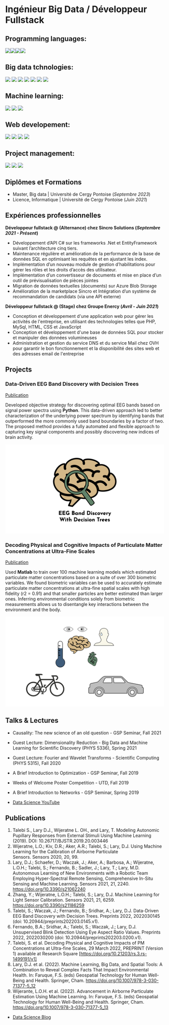 # Ingénieur Big Data / Développeur Fullstack

## Programming languages:

<img src="https://cdn.jsdelivr.net/gh/devicons/devicon/icons/python/python-original.svg" width="75"/><img src="https://cdn.jsdelivr.net/gh/devicons/devicon/icons/csharp/csharp-original.svg" width="75"/><img src="https://cdn.jsdelivr.net/gh/devicons/devicon/icons/java/java-original.svg" width="75"/><img src="https://cdn.jsdelivr.net/gh/devicons/devicon/icons/typescript/typescript-original.svg" width="60"/>

## Big data tchnologies:

<img src="https://cdn.icon-icons.com/icons2/2699/PNG/512/apache_spark_logo_icon_170561.png" width="100"/> <img src="https://cdn.icon-icons.com/icons2/2699/PNG/512/apache_hadoop_logo_icon_169586.png" width="75"/> <img src="https://cdn.icon-icons.com/icons2/627/PNG/512/sql-file-rounded-rectangular-outlined-interface-symbol_icon-icons.com_57503.png" width="75"/> <img src="https://cdn.icon-icons.com/icons2/2415/PNG/512/mongodb_original_wordmark_logo_icon_146425.png" width="75"/> <img src="https://cdn.icon-icons.com/icons2/2699/PNG/512/apache_hive_logo_icon_167868.png" width="100"/> <img src="https://cdn.icon-icons.com/icons2/2699/PNG/512/talend_logo_icon_170648.png" width="100"/> <img src="https://cdn.icon-icons.com/icons2/2699/PNG/512/microsoft_azure_logo_icon_168977.png" width="100"/>

## Machine learning:

<img src="https://cdn.icon-icons.com/icons2/2699/PNG/512/pytorch_logo_icon_169823.png" width="100"/> <img src="https://cdn.icon-icons.com/icons2/2699/PNG/512/tensorflow_logo_icon_170598.png" width="100"/> <img src="https://seeklogo.com/images/S/scikit-learn-logo-8766D07E2E-seeklogo.com.png" width="100"/>

## Web developement:

<img src="https://cdn.icon-icons.com/icons2/2107/PNG/512/file_type_html_icon_130541.png" width="75"/> <img src="https://cdn.icon-icons.com/icons2/1822/PNG/128/scss_115520.png" width="55"/> <img src="https://cdn.icon-icons.com/icons2/1822/PNG/128/js_115529.png" width="55"/> <img src="https://cdn.icon-icons.com/icons2/2107/PNG/512/file_type_angular_icon_130754.png" width="75"/>

## Project management:

<img src="https://cdn.icon-icons.com/icons2/2415/PNG/512/git_original_wordmark_logo_icon_146510.png" width="75"/> <img src="https://cdn.icon-icons.com/icons2/2699/PNG/512/atlassian_jira_logo_icon_170512.png" width="100"/> <img src="https://cdn.icon-icons.com/icons2/2107/PNG/512/file_type_confluence_icon_130672.png" width="60"/>


## Diplômes et Formations

- Master, Big data | Université de Cergy Pontoise (_Septembre 2023_)								       		
- Licence, Informatique	| Université de Cergy Pontoise (_Juin 2021_)

## Expériences professionnelles

**Développeur fullstack @ (Alternance) chez Sincro Solutions (_Septembre 2021 - Présent_)**
- Développement d’API C# sur les frameworks .Net et EntityFramework suivant l’architecture cinq tiers.
- Maintenance régulière et amélioration de la performance de la base de données SQL en optimisant les requêtes et en ajustant les index.
- Implémentation d’un nouveau module de gestion d’habilitations pour gérer les rôles et les droits d’accès des utilisateur.
- Implémentation d’un convertisseur de documents et mise en place d’un outil de prévisualisation de pièces jointes
- Migration de données textuelles (documents) sur Azure Blob Storage
- Amélioration de la marketplace Sincro et Intégration d’un système de recommandation de candidats (via une API externe)

**Développeur fullstack @ (Stage) chez Groupe Enercy (_Avril - Juin 2021_)**

- Conception et développement d'une application web pour gérer les activités de l'entreprise, en utilisant des technologies telles que PHP, MySql, HTML, CSS et JavaScript
- Conception et développement d'une base de données SQL pour stocker et manipuler des données volumineuses
- Administration et gestion du service DNS et du service Mail chez OVH pour garantir le bon fonctionnement et la disponibilité des sites web et des adresses email de l'entreprise

## Projects
### Data-Driven EEG Band Discovery with Decision Trees
[Publication](https://www.mdpi.com/1424-8220/22/8/3048)

Developed objective strategy for discovering optimal EEG bands based on signal power spectra using **Python**. This data-driven approach led to better characterization of the underlying power spectrum by identifying bands that outperformed the more commonly used band boundaries by a factor of two. The proposed method provides a fully automated and flexible approach to capturing key signal components and possibly discovering new indices of brain activity.

![EEG Band Discovery](/assets/img/eeg_band_discovery.jpeg)

### Decoding Physical and Cognitive Impacts of Particulate Matter Concentrations at Ultra-Fine Scales
[Publication](https://www.mdpi.com/1424-8220/22/11/4240)

Used **Matlab** to train over 100 machine learning models which estimated particulate matter concentrations based on a suite of over 300 biometric variables. We found biometric variables can be used to accurately estimate particulate matter concentrations at ultra-fine spatial scales with high fidelity (r2 = 0.91) and that smaller particles are better estimated than larger ones. Inferring environmental conditions solely from biometric measurements allows us to disentangle key interactions between the environment and the body.

![Bike Study](/assets/img/bike_study.jpeg)

## Talks & Lectures
- Causality: The new science of an old question - GSP Seminar, Fall 2021
- Guest Lecture: Dimensionality Reduction - Big Data and Machine Learning for Scientific Discovery (PHYS 5336), Spring 2021
- Guest Lecture: Fourier and Wavelet Transforms - Scientific Computing (PHYS 5315), Fall 2020
- A Brief Introduction to Optimization - GSP Seminar, Fall 2019
- Weeks of Welcome Poster Competition - UTD, Fall 2019
- A Brief Introduction to Networks - GSP Seminar, Spring 2019

- [Data Science YouTube](https://www.youtube.com/channel/UCa9gErQ9AE5jT2DZLjXBIdA)

## Publications
1. Talebi S., Lary D.J., Wijeratne L. OH., and Lary, T. Modeling Autonomic Pupillary Responses from External Stimuli Using Machine Learning (2019). DOI: 10.26717/BJSTR.2019.20.003446
2. Wijeratne, L.O.; Kiv, D.R.; Aker, A.R.; Talebi, S.; Lary, D.J. Using Machine Learning for the Calibration of Airborne Particulate Sensors. Sensors 2020, 20, 99.
3. Lary, D.J.; Schaefer, D.; Waczak, J.; Aker, A.; Barbosa, A.; Wijeratne, L.O.H.; Talebi, S.; Fernando, B.; Sadler, J.; Lary, T.; Lary, M.D. Autonomous Learning of New Environments with a Robotic Team Employing Hyper-Spectral Remote Sensing, Comprehensive In-Situ Sensing and Machine Learning. Sensors 2021, 21, 2240. https://doi.org/10.3390/s21062240
4. Zhang, Y.; Wijeratne, L.O.H.; Talebi, S.; Lary, D.J. Machine Learning for Light Sensor Calibration. Sensors 2021, 21, 6259. https://doi.org/10.3390/s21186259
5. Talebi, S.; Waczak, J.; Fernando, B.; Sridhar, A.; Lary, D.J. Data-Driven EEG Band Discovery with Decision Trees. Preprints 2022, 2022030145 (doi: 10.20944/preprints202203.0145.v1).
6. Fernando, B.A.; Sridhar, A.; Talebi, S.; Waczak, J.; Lary, D.J. Unsupervised Blink Detection Using Eye Aspect Ratio Values. Preprints 2022, 2022030200 (doi: 10.20944/preprints202203.0200.v1).
7. Talebi, S. et al. Decoding Physical and Cognitive Impacts of PM Concentrations at Ultra-fine Scales, 29 March 2022, PREPRINT (Version 1) available at Research Square [https://doi.org/10.21203/rs.3.rs-1499191/v1]
8. Lary, D.J. et al. (2022). Machine Learning, Big Data, and Spatial Tools: A Combination to Reveal Complex Facts That Impact Environmental Health. In: Faruque, F.S. (eds) Geospatial Technology for Human Well-Being and Health. Springer, Cham. https://doi.org/10.1007/978-3-030-71377-5_12
9. Wijerante, L.O.H. et al. (2022). Advancement in Airborne Particulate Estimation Using Machine Learning. In: Faruque, F.S. (eds) Geospatial Technology for Human Well-Being and Health. Springer, Cham. https://doi.org/10.1007/978-3-030-71377-5_13

- [Data Science Blog](https://medium.com/@shawhin)
